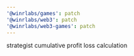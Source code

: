 ```yaml
---
'@winrlabs/games': patch
'@winrlabs/web3': patch
'@winrlabs/web3-games': patch
---
```


strategist cumulative profit loss calculation
